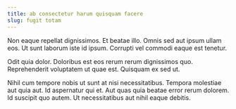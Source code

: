 ```yaml
---
title: ab consectetur harum quisquam facere
slug: fugit totam
---
```


Non eaque repellat dignissimos. Et beatae illo. Omnis sed aut ipsum ullam eos. Ut sunt laborum iste id ipsum. Corrupti vel commodi eaque est tenetur.

Odit quia dolor. Doloribus est eos rerum rerum dignissimos quo. Reprehenderit voluptatem ut quae est. Quisquam ex sed ut.

Nihil cum tempore nobis ut sunt at nisi necessitatibus. Tempora molestiae aut quia aut. Id aspernatur qui et. Aut quas quia beatae error rerum dolorem. Id suscipit quo autem. Ut necessitatibus aut nihil eaque debitis.
